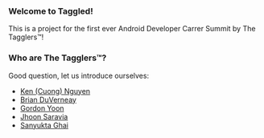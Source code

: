 ### Welcome to Taggled!

This is a project for the first ever Android Developer Carrer Summit by The Tagglers™!

### Who are The Tagglers™?

Good question, let us introduce ourselves:

* [Ken (Cuong) Nguyen](https://github.com/cuongutd)
* [Brian DuVerneay](https://github.com/duvernea)
* [Gordon Yoon](https://github.com/gordonyoon)
* [Jhoon Saravia](https://github.com/jhoon)
* [Sanyukta Ghai](https://github.com/sanyuktaghai)
